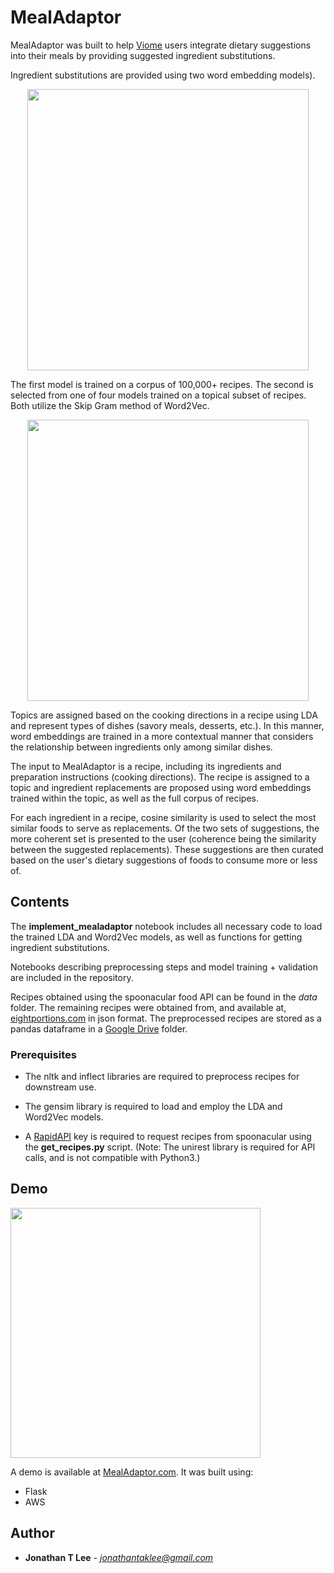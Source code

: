 # MealAdaptor

MealAdaptor was built to help [Viome](https://www.viome.com/) users integrate dietary suggestions into their meals by providing suggested ingredient substitutions. 

Ingredient substitutions are provided using two word embedding models). 

<p align="center">
<img src='../master/images/pipe.png' width='450' />
</p>

The first model is trained on a corpus of 100,000+ recipes. The second is selected from one of four models trained on a topical subset of recipes. Both utilize the Skip Gram method of Word2Vec.

<p align="center">
<img src='../master/images/approach.png' width='450' />
</p>

Topics are assigned based on the cooking directions in a recipe using LDA and represent types of dishes (savory meals, desserts, etc.). In this manner, word embeddings are trained in a more contextual manner that considers the relationship between ingredients only among similar dishes.

The input to MealAdaptor is a recipe, including its ingredients and preparation instructions (cooking directions). The recipe is assigned to a topic and ingredient replacements are proposed using word embeddings trained within the topic, as well as the full corpus of recipes.

For each ingredient in a recipe, cosine similarity is used to select the most similar foods to serve as replacements. Of the two sets of suggestions, the more coherent set is presented to the user (coherence being the similarity between the suggested replacements). These suggestions are then curated based on the user's dietary suggestions of foods to consume more or less of.

## Contents

The **implement_mealadaptor** notebook includes all necessary code to load the trained LDA and Word2Vec models, as well as functions for getting ingredient substitutions.

Notebooks describing preprocessing steps and model training + validation are included in the repository.

Recipes obtained using the spoonacular food API can be found in the *data* folder. The remaining recipes were obtained from, and available at, [eightportions.com](https://eightportions.com/datasets/) in json format. 
The preprocessed recipes are stored as a pandas dataframe in a [Google Drive](https://tinyurl.com/yyanydd4) folder.

### Prerequisites

* The nltk and inflect libraries are required to preprocess recipes for downstream use.

* The gensim library is required to load and employ the LDA and Word2Vec models.

* A [RapidAPI](https://rapidapi.com/spoonacular/api/recipe-food-nutrition) key is required to request recipes from spoonacular using the **get_recipes.py** script. (Note: The unirest library is required for API calls, and is not compatible with Python3.)

## Demo

<img src='../master/images/logo.png' width='400' />

A demo is available at [MealAdaptor.com](http://www.mealadaptor.com/). It was built using:

* Flask
* AWS

## Author

* **Jonathan T Lee** - *jonathantaklee@gmail.com*
